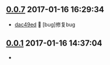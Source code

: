 [0.0.7](../../releases/tag/0.0.7)     2017-01-16 16:29:34
---------------------------------------------------------

- [dac49ed](../../commit/dac49ed) 🐛  [bug]修复bug


[0.0.1](../../releases/tag/0.0.1)     2017-01-16 14:37:04
---------------------------------------------------------

- 